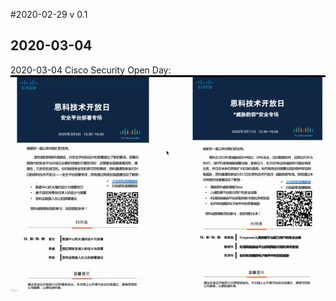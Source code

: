 #2020-02-29 v 0.1

## 2020-03-04

2020-03-04 Cisco Security Open Day: ![](./images/20200304_Cisco-Security-Open-Day.jpg)
